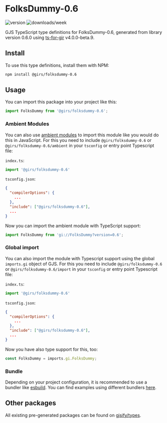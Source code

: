 
# FolksDummy-0.6

![version](https://img.shields.io/npm/v/@girs/folksdummy-0.6)
![downloads/week](https://img.shields.io/npm/dw/@girs/folksdummy-0.6)


GJS TypeScript type definitions for FolksDummy-0.6, generated from library version 0.6.0 using [ts-for-gir](https://github.com/gjsify/ts-for-gir) v4.0.0-beta.9.


## Install

To use this type definitions, install them with NPM:
```bash
npm install @girs/folksdummy-0.6
```

## Usage

You can import this package into your project like this:
```ts
import FolksDummy from '@girs/folksdummy-0.6';
```

### Ambient Modules

You can also use [ambient modules](https://github.com/gjsify/ts-for-gir/tree/main/packages/cli#ambient-modules) to import this module like you would do this in JavaScript.
For this you need to include `@girs/folksdummy-0.6` or `@girs/folksdummy-0.6/ambient` in your `tsconfig` or entry point Typescript file:

`index.ts`:
```ts
import '@girs/folksdummy-0.6'
```

`tsconfig.json`:
```json
{
  "compilerOptions": {
    ...
  },
  "include": ["@girs/folksdummy-0.6"],
  ...
}
```

Now you can import the ambient module with TypeScript support: 

```ts
import FolksDummy from 'gi://FolksDummy?version=0.6';
```

### Global import

You can also import the module with Typescript support using the global `imports.gi` object of GJS.
For this you need to include `@girs/folksdummy-0.6` or `@girs/folksdummy-0.6/import` in your `tsconfig` or entry point Typescript file:

`index.ts`:
```ts
import '@girs/folksdummy-0.6'
```

`tsconfig.json`:
```json
{
  "compilerOptions": {
    ...
  },
  "include": ["@girs/folksdummy-0.6"],
  ...
}
```

Now you have also type support for this, too:

```ts
const FolksDummy = imports.gi.FolksDummy;
```

### Bundle

Depending on your project configuration, it is recommended to use a bundler like [esbuild](https://esbuild.github.io/). You can find examples using different bundlers [here](https://github.com/gjsify/ts-for-gir/tree/main/examples).

## Other packages

All existing pre-generated packages can be found on [gjsify/types](https://github.com/gjsify/types).


